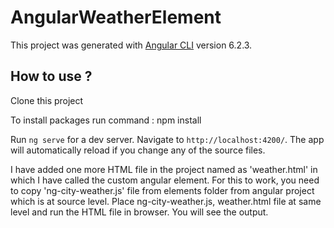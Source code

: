 # AngularWeatherElement

This project was generated with [Angular CLI](https://github.com/angular/angular-cli) version 6.2.3.

## How to use ?

Clone this project

To install packages run command : npm install

Run `ng serve` for a dev server. Navigate to `http://localhost:4200/`. The app will automatically reload if you change any of the source files.

I have added one more HTML file in the project named as 'weather.html' in which I have called the custom angular element.
For this to work, you need to copy 'ng-city-weather.js' file from elements folder from angular project which is at source level.
Place ng-city-weather.js, weather.html file at same level and run the HTML file in browser. You will see the output.
